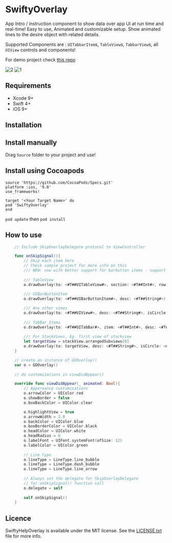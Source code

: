 # SwiftyOverlay
App Intro / instruction component to show data over app UI at run time and real-time!
Easy to use, Animated and customizable setup.
Show animated lines to the desire object with related details.

Supported Components are : `UITabbarItem`s, `TableView`s, `TabbarView`s, all `UIView` controls and components!

For demo project check [this repo](https://github.com/saeid/SwiftyGuideOverlay)


![2](https://cloud.githubusercontent.com/assets/9967486/21859393/a6fbe282-d841-11e6-9271-e0e9e9c6bb6c.gif)
![1](https://cloud.githubusercontent.com/assets/9967486/21859399/ac3822a6-d841-11e6-9272-64c553630e1c.gif)


## Requirements
- Xcode 9+
- Swift 4+
- iOS 9+


## Installation
Install manually
------
Drag `Source` folder to your project and use!

Install using Cocoapods
------
```
source 'https://github.com/CocoaPods/Specs.git'
platform :ios, '9.0'
use_frameworks!

target '<Your Target Name>' do
pod 'SwiftyOverlay'
end
```
`pod update` then `pod install`


## How to use

```swift
    // Include SkipOverlayDelegate protocol to ViewController

    func onSkipSignal(){
        // Skip each item here
        // Check sample project for more info on this
        /// NEW: now with better support for barbutton items - support tableview rows
        
        /// TableView
        o.drawOverlay(to: <#T##UITableView#>, section: <#T##Int#>, row: <#T##Int#>, desc: <#T##String#>)
        
        /// UIBarButtonItem
        o.drawOverlay(to: <#T##UIBarButtonItem#>, desc: <#T##String#>)

        /// Any other views
        o.drawOverlay(to: <#T##UIView#>, desc: <#T##String#>, isCircle: <#T##Bool#>)
        
        /// TabBar Items
        o.drawOverlay(to: <#T##UITabBar#>, item: <#T##Int#>, desc: <#T##String#>)
        
        /// For StackViews, Eg. first view of stackview
        let targetView = stackView.arrangedSubviews[0]
        o.drawOverlay(to: targetView, desc: <#T##String#>, isCircle: <#T##Bool#>)
    }

    // create an instance of GDOverlay()
    var o = GDOverlay()
    
    // do customizations in viewDidAppear()

    override func viewDidAppear(_ animated: Bool){
        // Appereance customizations
        o.arrowColor = UIColor.red
        o.showBorder = false
        o.boxBackColor = UIColor.clear

        o.highlightView = true
        o.arrowWidth = 2.0
        o.backColor = UIColor.blue
        o.boxBorderColor = UIColor.black
        o.headColor = UIColor.white
        o.headRadius = 6
        o.labelFont = UIFont.systemFont(ofSize: 12)
        o.labelColor = UIColor.green
        
        // Line type
        o.lineType = LineType.line_bubble
        o.lineType = LineType.dash_bubble
        o.lineType = LineType.line_arrow
        
        // Always set the delegate for SkipOverlayDelegate
        // for onSkipSignal() function call
        o.delegate = self
        
        self.onSkipSignal()
    }
```


## Licence

SwiftyHelpOverlay is available under the MIT license. See the [LICENSE.txt](https://github.com/SaeidBsn/SwiftyGuideOverlay/blob/master/Licence.txt) file for more info.

